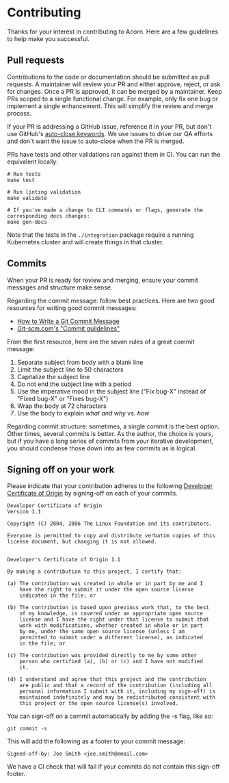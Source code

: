 # Contributing
Thanks for your interest in contributing to Acorn. Here are a few guidelines to help make you successful.


## Pull requests
Contributions to the code or documentation should be submitted as pull requests. A maintainer will review your PR and either approve, reject, or ask for changes. Once a PR is approved, it can be merged by a maintainer. Keep PRs scoped to a single functional change. For example, only fix one bug or implement a single enhancement. This will simplify the review and merge process.

If your PR is addressing a GitHub issue, reference it in your PR, but don't use GitHub's [auto-close keywords](https://docs.github.com/en/issues/tracking-your-work-with-issues/linking-a-pull-request-to-an-issue#linking-a-pull-request-to-an-issue-using-a-keyword). We use issues to drive our QA efforts and don't want the issue to auto-close when the PR is merged.

PRs have tests and other validations ran against them in CI. You can run the equivalent locally:
```
# Run tests
make test

# Run linting validation
make validate

# If you've made a change to CLI commands or flags, generate the corresponding docs changes:
make gen-docs
```
Note that the tests in the `./integration` package require a running Kubernetes cluster and will create things in that cluster.


## Commits
When your PR is ready for review and merging, ensure your commit messages and structure make sense.

Regarding the commit message: follow best practices. Here are two good resources for writing good commit messages:
- [How to Write a Git Commit Message](https://cbea.ms/git-commit/)
- [Git-scm.com's "Commit guildelines"](ttps://www.git-scm.com/book/en/v2/Distributed-Git-Contributing-to-a-Project#_commit_guidelines)

From the first resource, here are the seven rules of a great commit message:

1. Separate subject from body with a blank line
2. Limit the subject line to 50 characters
3. Capitalize the subject line
4. Do not end the subject line with a period
5. Use the imperative mood in the subject line ("Fix bug-X" instead of "Fixed bug-X" or "Fixes bug-X")
6. Wrap the body at 72 characters
7. Use the body to explain _what and why_ vs. _how_

Regarding commit structure: sometimes, a single commit is the best option. Other times, several commits is better. As the author, the choice is yours, but if you have a long series of commits from your iterative development, you should condense those down into as few commits as is logical.


## Signing off on your work
Please indicate that your contribution adheres to the following [Developer Certificate of Origin](https://developercertificate.org/) by signing-off on each of your commits.
```
Developer Certificate of Origin
Version 1.1

Copyright (C) 2004, 2006 The Linux Foundation and its contributors.

Everyone is permitted to copy and distribute verbatim copies of this
license document, but changing it is not allowed.


Developer's Certificate of Origin 1.1

By making a contribution to this project, I certify that:

(a) The contribution was created in whole or in part by me and I
    have the right to submit it under the open source license
    indicated in the file; or

(b) The contribution is based upon previous work that, to the best
    of my knowledge, is covered under an appropriate open source
    license and I have the right under that license to submit that
    work with modifications, whether created in whole or in part
    by me, under the same open source license (unless I am
    permitted to submit under a different license), as indicated
    in the file; or

(c) The contribution was provided directly to me by some other
    person who certified (a), (b) or (c) and I have not modified
    it.

(d) I understand and agree that this project and the contribution
    are public and that a record of the contribution (including all
    personal information I submit with it, including my sign-off) is
    maintained indefinitely and may be redistributed consistent with
    this project or the open source license(s) involved.
```

You can sign-off on a commit automatically by adding the -s flag, like so:
```
git commit -s
```
This will add the following as a footer to your commit message:
```
Signed-off-by: Joe Smith <joe.smith@email.com>
```

We have a CI check that will fail if your commits do not contain this sign-off footer.

